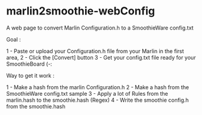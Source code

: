 # marlin2smoothie-webConfig
A web page to convert Marlin Configuration.h to a SmoothieWare config.txt

Goal :

1 - Paste or upload your Configuration.h file from your Marlin in the first area,
2 - Click the [Convert] button
3 - Get your config.txt file ready for your SmoothieBoard (-:

Way to get it work :

1 - Make a hash from the marlin Configuration.h
2 - Make a hash from the SmoothieWare config.txt sample
3 - Apply a lot of Rules from the marlin.hash to the smoothie.hash (Regex)
4 - Write the smoothie config.h from the smoothie.hash

